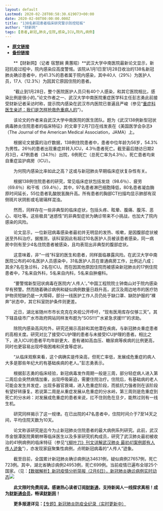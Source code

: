 ```yaml
---
layout: default
Lastmod: 2020-02-28T08:58:30.619073+00:00
date: 2020-02-08T00:00:00.000Z
title: "138名新冠患者临床研究警示防控短板"
author: "财新网"
tags: [患者,新冠,肺炎,住院,感染,ICU,院内,病例]
---
```


* [**原文链接**](http://www.caixin.com/2020-02-08/101513144.html)
* [**备份链接**](http://archive.is/z0rA5)


　　**【财新网】（记者 宿慧娴 黄蕙昭）**武汉大学中南医院最新论文显示，新冠抗疫过程中，院内感染应高度警惕。该院从1月1日至1月28日收治的138名新冠肺炎确诊患者中，约41.3%的患者属于院内感染，其中40人（29%）为医护人员，17人（12.3%）为因其它原因住院的患者。

　　“截止到1月28日，整个医院医护人员只有40个人感染，和其它医院相比，感染比例是很小的。”论文作者之一、武汉大学中南医院重症医学科主任彭志勇此前接受财新记者采访时称，提示院内感染在武汉市内医院已普遍且严峻（参见“[重症科医生亲述：我们是怎样抢救危重病人的](http://china.caixin.com/2020-02-05/101511802.html)”）。

　　该论文的作者来自武汉大学中南医院的医生团队。题为《武汉138例新型冠状病毒肺炎住院患者的临床特征》的文章于2月7日在线发表在《美国医学会杂志》（The Journal of the American Medical Association，JAMA）上。

　　根据论文披露的治疗数据，138例住院患者中，患者中位年龄为56岁，54.3%为男性。26％的患者出现重症并转入ICU，4.3％患者死亡。截至最后随访日期2月3日，47例患者（34.1％）出院，6例死亡（总死亡率为4.3％）。死亡患者均来自重症监护病房（ICU）。

　　为何院内感染比率如此之高？这或与新冠肺炎早期临床症状复杂性有关。

　　根据138例住院患者的研究，常见临床症状包括发烧（98.6％）、疲劳（69.6％）和干咳（59.4％），其中，97名患者淋巴细胞降低，80名患者凝血酶原时间延长，55位患者乳酸脱氢酶升高。所有患者的胸部CT扫描均显示肺部有双侧斑片状阴影或毛玻璃样混浊。

　　然而，同样存在一些非典型的临床症状，包括头疼、眩晕、腹痛、腹泻、恶心、呕吐等。这些极具“迷惑性”的非典型症状为确诊带来不小挑战，也加大了院内感染的风险。

　　论文显示，一位新冠病毒感染者最初并无明显的发热、咳嗽，是因腹部症状被送至外科治疗。据推测，该科室因此有超过10名医护人员被该患者感染，同一病房中则有至少4名住院患者被感染，且均表现出非典型的腹部症状。

　　这意味着，非“一线”科室的医生和患者，同样面临暴露风险。在武汉大学中南医院公布的40名医护人员感染中，31名医护人员在普通病房工作，比例近八成；其余7名在急诊科，2名在ICU。而在因其他原因住院而被感染新冠肺炎的17例住院患者中，7名来自外科，5名来自内科，5名来自肿瘤科。

　　“要警惕新型冠状病毒在医院内‘人传人’。”中国工程院院士钟南山对于院内感染早有预警。然而随着确诊病例和疑似病例数量日趋升高，武汉及周边地市的医疗防护物资短缺仍是一大障碍，部分一线医护工作人员仍处于缺口罩、缺防护服的“裸奔”状态中，其它科室防护条件则更差。

　　近日，湖北省随州市市长克克在央视公开呼吁，“现有医用库存仅够三天”。其下辖县级市广水市政府网站同样发布题为“SOS!!!广水紧急求援!!!”的求助。

　　除院内感染高风险外，研究还揭示高龄和其他潜在疾病，与新冠肺炎重症患者的高相关度。研究对比了接受ICU护理的患者与未接受ICU护理的患者。相比之下，进入ICU的患者平均年龄更大、患有诸如高血压、糖尿病等疾病的比例更高，同时也更容易出现呼吸困难和厌食等症状。

　　“从临床观察来看，这个病确实是传染高，但死亡率低，发展成危重症的病人大多是那些年纪大的有基础疾病的老人。”彭志勇表示。

　　根据彭志勇的临床经验，新冠病毒发作周期一般是三周，部分轻症病人进入第二周后会突然病情加重，出现呼吸窘迫，需要住院治疗。住院后，有基础病的老人可能会发生并发症，出现多器官衰竭，进入危重症阶段，而抵抗力强者则在该阶段有望好转康复。若说第二周是从重症发展从危重症的分水岭，第三周则是危重症到死亡的分水岭：对发展成危重症的患者来说，扛不住则危在旦夕，能熬过则有一线生机。

　　研究同样揭示了这一规律。在已出院的47名患者中，住院时间介于7至14天之间，平均住院天数为10天。

　　论文称该研究是迄今为止新冠肺炎住院患者的最大病例系列研究。此前，武汉市金银潭医院黄朝林等临床医生以及多家研究机构成员，研究了武汉肺炎最初被收治的41例病例的临床特征（参见“[《柳叶刀》刊文详解武汉肺炎 最初41案例即有人传人迹象](http://china.caixin.com/2020-01-26/101508499.html)”），亦发现家庭聚集性病例，点明新冠病毒的“人传人”迹象。

　　截至目前，全国累计新冠肺炎确诊病例达34631例，疑似病例27657例，死亡723例。其中，湖北省确诊病例24953例，死亡699例。当前疫情已遍布全球25个国家。（见：[【数据解析】新冠疫情分析简报（2月6日），新冠肺炎确诊病例实时动态](http://datanews.caixin.com/interactive/2020/pneumonia-h5/)[![](/images/post/d02a42d9cb3dec9320e5f550278911c7.ico)](http://www.caixin.com/2020-02-08/101513144.html)

　　**此文限时免费阅读。感谢热心读者订阅[财新通](http://mall.caixin.com/mall/web/product/product.html?id=733&originReferrer=appfree&channelSource=appfree)，支持新闻人一线探求真相！成为[财新通会员](http://mall.caixin.com/mall/web/list/list.html?type=127&originReferrer=appfree&channelSource=appfree)，畅读[财新网](https://datayi.cn/1lnZaaidYRRn)！**

　　**更多报道详见：**[【专题】新冠肺炎防疫全纪录（实时更新中）](http://m.app.caixin.com/m_topic_detail/1473.html)

